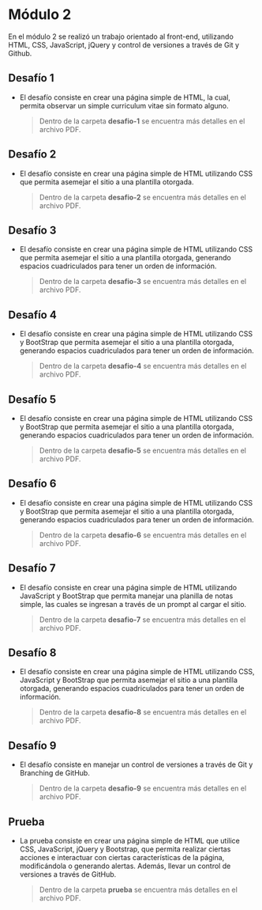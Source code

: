 # Módulo 2

En el módulo 2 se realizó un trabajo orientado al front-end, utilizando HTML, CSS, JavaScript, jQuery y control de versiones a través de Git y Github.

## Desafío 1

- El desafío consiste en crear una página simple de HTML, la cual, permita observar un simple curriculum vitae sin formato alguno.
	> Dentro de la carpeta **desafio-1** se encuentra más detalles en el archivo PDF.

## Desafío 2

- El desafío consiste en crear una página simple de HTML utilizando CSS que permita asemejar el sitio a una plantilla otorgada.
	> Dentro de la carpeta **desafio-2** se encuentra más detalles en el archivo PDF.

## Desafío 3

- El desafío consiste en crear una página simple de HTML utilizando CSS que permita asemejar el sitio a una plantilla otorgada, generando espacios cuadriculados para tener un orden de información.
	> Dentro de la carpeta **desafio-3** se encuentra más detalles en el archivo PDF.

## Desafío 4

- El desafío consiste en crear una página simple de HTML utilizando CSS y BootStrap que permita asemejar el sitio a una plantilla otorgada, generando espacios cuadriculados para tener un orden de información.
	> Dentro de la carpeta **desafio-4** se encuentra más detalles en el archivo PDF.

## Desafío 5

- El desafío consiste en crear una página simple de HTML utilizando CSS y BootStrap que permita asemejar el sitio a una plantilla otorgada, generando espacios cuadriculados para tener un orden de información.
	> Dentro de la carpeta **desafio-5** se encuentra más detalles en el archivo PDF.

## Desafío 6

- El desafío consiste en crear una página simple de HTML utilizando CSS y BootStrap que permita asemejar el sitio a una plantilla otorgada, generando espacios cuadriculados para tener un orden de información.
	> Dentro de la carpeta **desafio-6** se encuentra más detalles en el archivo PDF.

## Desafío 7

- El desafío consiste en crear una página simple de HTML utilizando JavaScript y BootStrap que permita manejar una planilla de notas simple, las cuales se ingresan a través de un prompt al cargar el sitio.
	> Dentro de la carpeta **desafio-7** se encuentra más detalles en el archivo PDF.

## Desafío 8

- El desafío consiste en crear una página simple de HTML utilizando CSS, JavaScript y BootStrap que permita asemejar el sitio a una plantilla otorgada, generando espacios cuadriculados para tener un orden de información.
	> Dentro de la carpeta **desafio-8** se encuentra más detalles en el archivo PDF.

## Desafío 9

- El desafío consiste en manejar un control de versiones a través de Git y Branching de GitHub.
	> Dentro de la carpeta **desafio-9** se encuentra más detalles en el archivo PDF.

## Prueba

- La prueba consiste en crear una página simple de HTML que utilice CSS, JavaScript, jQuery y Bootstrap, que permita realizar ciertas acciones e interactuar con ciertas características de la página, modificándola o generando alertas. Además, llevar un control de versiones a través de GitHub.
	> Dentro de la carpeta **prueba** se encuentra más detalles en el archivo PDF.